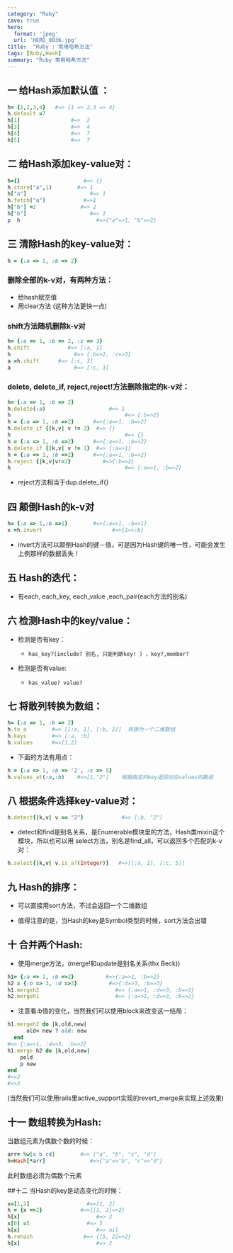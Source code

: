 ```yaml
---
category: "Ruby"
cave: true
hero:
  format: 'jpeg'
  url: 'HERO_0036.jpg'
title:  "Ruby : 常用哈希方法"
tags: [Ruby,Hash]
summary: "Ruby 常用哈希方法"
---
```

## 一 给Hash添加默认值 ：

```ruby
h= {1,2,3,4}   #=> {1 => 2,3 => 4}
h.default =7
h[1]                #=>  2
h[3]                #=>  4
h[4]                #=>  7
h[5]                #=>  7
```

## 二 给Hash添加key-value对：

```ruby
h={}                    #=> {}
h.store("a",1)        #=> 1
h["a"]                    #=> 1
h.fetch("a")            #=>1
h["b"] =2              #=> 2
h["b"]                    #=> 2
p  h                        #=>{"a"=>1, "b"=>2}
```

## 三 清除Hash的key-value对：

```ruby
h = {:a => 1, :b => 2}
```

### 删除全部的k-v对，有两种方法：
* 给hash赋空值
* 用clear方法  (这种方法更快一点)

### shift方法随机删除k-v对

```ruby
h= {:a => 1, :b => 2, :c => 3}
h.shift            #=> [:a, 1]
h                    #=> {:b=>2, :c=>3}
a =h.shift      #=> [:c, 3]
a                    #=> [:c, 3]
```

### delete, delete_if, reject,reject!方法删除指定的k-v对：

```ruby
h= {:a => 1, :b => 2}
h.delete(:a)                    #=> 1
h                                    #=> {:b=>2}
h = {:a => 1, :b =>2}      #=>{:a=>1, :b=>2}
h.delete_if {|k,v| v != 3}  #=> {}
h                                    #=> {}
h = {:a => 1, :b =>2}      #=>{:a=>1, :b=>2}
h.delete_if {|k,v| v != 1}  #=> {:a=>1}
h = {:a => 1, :b =>2}      #=>{:a=>1, :b=>2}
h.reject {|k,v|v!=2}          #=>{:b=>2}
h                                    #=> {:a=>1, :b=>2}
```

* reject方法相当于dup.delete_if{}

## 四 颠倒Hash的k-v对

```ruby
h= {:a => 1,:b =>1}        #=>{:a=>1, :b=>1}
x =h.invert                      #=>{1=>:b}
```

* invert方法可以颠倒Hash的键－值，可是因为Hash键的唯一性，可能会发生上例那样的数据丢失！

## 五  Hash的迭代：

* 有each, each_key, each_value ,each_pair(each方法的别名)

## 六 检测Hash中的key/value：

* 检测是否有key：

    * `has_key?(include? 别名, 只能判断key! ) ，key?,member? `

* 检测是否有value:

    * `has_value? value?`

## 七 将散列转换为数组：

```ruby
h= {:a => 1, :b => 2}
h.to_a        #=> [[:a, 1], [:b, 2]]  转换为一个二维数组
h.keys        #=> [:a, :b]
h.values      #=>[1,2]
```

* 下面的方法有用点：

```ruby
h = {:a => 1, :b => '2', :c => 5}
h.values_at(:a,:b)    #=>[1,"2"]    根据指定的key返回对应values的数组
```

## 八 根据条件选择key-value对：

```ruby
h.detect{|k,v| v == "2"}            #=> [:b, "2"]
```

* detect和find是别名关系，是Enumerable模块里的方法，Hash类mixin这个模块，所以也可以用 select方法，别名是find_all，可以返回多个匹配的k-v对：

```ruby
h.select{|k,v| v.is_a?(Integer)}   #=>[[:a, 1], [:c, 5]]
```


## 九  Hash的排序：

* 可以直接用sort方法，不过会返回一个二维数组

* 值得注意的是，当Hash的key是Symbol类型的时候，sort方法会出错

## 十  合并两个Hash:

* 使用merge方法，(merge!和update是别名关系(thx Beck))

```ruby
h1= {:a => 1, :b =>2}          #=>{:a=>1, :b=>2}
h2 = {:b => 3, :d =>3}          #=>{:d=>3, :b=>3}
h1.mergeh2                        #=> {:a=>1, :d=>3, :b=>3}
h2.mergeh1                        #=> {:a=>1, :d=>3, :b=>2}
```

* 注意看:b值的变化，当然我们可以使用block来改变这一结局：

```ruby
h1.mergeh2 do |k,old,new|
      old< new ? old: new
  end
#=> {:a=>1, :d=>3, :b=>2}
h1.merge h2 do |k,old,new|
    pold
    p new
end
#=>2
#=>3
```

 (当然我们可以使用rails里active_support实现的revert_merge来实现上述效果)

## 十一  数组转换为Hash:
当数组元素为偶数个数的时候：

```ruby
arr= %w[a b cd]        #=> ["a", "b", "c", "d"]
h=Hash[*arr]              #=>{"a"=>"b", "c"=>"d"}
```

此时数组必须为偶数个元素

##十二 当Hash的key是动态变化的时候：

```ruby
x=[1,2]                  #=>[1, 2]
h = {x =>2}            #=>{[1, 2]=>2}
h[x]                        #=> 2
x[0] =5                  #=> 5
h[x]                        #=> nil
h.rehash                #=> {[5, 2]=>2}
h[x]                        #=> 2
```
